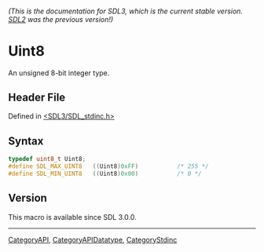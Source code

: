 ###### (This is the documentation for SDL3, which is the current stable version. [SDL2](https://wiki.libsdl.org/SDL2/) was the previous version!)
# Uint8

An unsigned 8-bit integer type.

## Header File

Defined in [<SDL3/SDL_stdinc.h>](https://github.com/libsdl-org/SDL/blob/main/include/SDL3/SDL_stdinc.h)

## Syntax

```c
typedef uint8_t Uint8;
#define SDL_MAX_UINT8   ((Uint8)0xFF)           /* 255 */
#define SDL_MIN_UINT8   ((Uint8)0x00)           /* 0 */
```

## Version

This macro is available since SDL 3.0.0.

----
[CategoryAPI](CategoryAPI), [CategoryAPIDatatype](CategoryAPIDatatype), [CategoryStdinc](CategoryStdinc)

